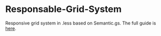 Responsable-Grid-System
=======================

Responsive grid system in .less based on Semantic.gs. The full guide is <a href="http://responsablecss.com">here</a>.